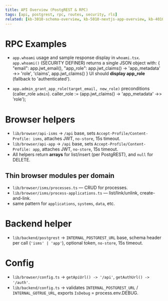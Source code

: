```yaml
--- 
title: API Overview (PostgREST & RPC) 
tags: [api, postgrest, rpc, routes, security, rls] 
related: [kb-3010-schema-overview, kb-5010-nextjs-app-overview, kb-4010-api-overview] 
--- 
```

 
# RPC Examples 
- `app.whoami` usage and sample response display in `whoami.tsx`. 
 `app.whoami()` (SECURITY DEFINER) returns a single JSON object with: 
   { 
     "email": app.jwt_email(), 
     "app_role": app.jwt_claims() -> 'app_metadata' ->> 'role', 
     'claims', app.jwt_claims() 
   } 
 UI should **display app_role** (fallback to 'authenticated'). 
 
- `app.admin_grant_app_role(target_email, new_role)` preconditions (caller_role `admin`). 
  caller_role := (app.jwt_claims() -> 'app_metadata' ->> 'role'); 
 
 
# Browser helpers 
- `lib/browser/api-isms` → `/api` base, sets `Accept-Profile/Content-Profile: isms`, attaches JWT, `no-store`, 15s timeout. 
- `lib/browser/api-app`  → `/api` base, sets `Accept-Profile/Content-Profile: app`, attaches JWT, `no-store`, 15s timeout. 
- All helpers return **arrays** for list/insert (per PostgREST), and `null` for DELETE. 
 
## Thin browser modules per domain 
- `lib/browser/isms/processes.ts` — CRUD for processes. 
- `lib/browser/isms/process-applications.ts` — list/link/unlink, create-and-link. 
- same pattern for `applications`, `systems`, `data`, etc. 
 
# Backend helper 
- `lib/backend/postgrest` → `INTERNAL_POSTGREST_URL` base, schema header per call (`'isms' | 'app'`), optional token, `no-store`, 15s timeout. 
 
# Config 
- `lib/browser/config.ts` → `getApiUrl() -> '/api'`, `getAuthUrl() -> '/auth'`. 
- `lib/backend/config.ts` → validates `INTERNAL_POSTGREST_URL` / `INTERNAL_GOTRUE_URL`, exports `IsDebug` = process.env.DEBUG. 
 